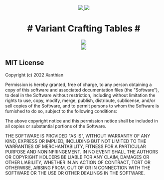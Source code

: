 <p align="center">
<a href="https://www.curseforge.com/minecraft/mc-mods/variant-crafting-tables-fabric"><img src="https://cf.way2muchnoise.eu/full_variant-crafting-tables-fabric_downloads.svg">
 <img src="http://cf.way2muchnoise.eu/versions/variant-crafting-tables-fabric.svg"></a>
 </p>

<h1 align="center"># Variant Crafting Tables #</h1>
<p align="center">
 <img src="https://media.discordapp.net/attachments/507982666755473427/938538789549277225/unknown.png?width=1185&height=609">
 <br>
<img src="https://user-images.githubusercontent.com/7688001/152424653-66e7e77d-cc79-4524-9f3d-75198296c57f.png">
 </p>


## MIT License

Copyright (c) 2022 Xanthian

Permission is hereby granted, free of charge, to any person obtaining a copy of this software and associated
documentation files (the "Software"), to deal in the Software without restriction, including without limitation the
rights to use, copy, modify, merge, publish, distribute, sublicense, and/or sell copies of the Software, and to permit
persons to whom the Software is furnished to do so, subject to the following conditions:

The above copyright notice and this permission notice shall be included in all copies or substantial portions of the
Software.

THE SOFTWARE IS PROVIDED "AS IS", WITHOUT WARRANTY OF ANY KIND, EXPRESS OR IMPLIED, INCLUDING BUT NOT LIMITED TO THE
WARRANTIES OF MERCHANTABILITY, FITNESS FOR A PARTICULAR PURPOSE AND NONINFRINGEMENT. IN NO EVENT SHALL THE AUTHORS OR
COPYRIGHT HOLDERS BE LIABLE FOR ANY CLAIM, DAMAGES OR OTHER LIABILITY, WHETHER IN AN ACTION OF CONTRACT, TORT OR
OTHERWISE, ARISING FROM, OUT OF OR IN CONNECTION WITH THE SOFTWARE OR THE USE OR OTHER DEALINGS IN THE SOFTWARE.
